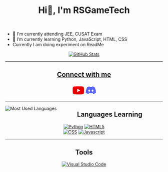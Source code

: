 <h1 align="center">Hi👋, I'm RSGameTech</h1>

<br>

- 🔭 I'm currently attending JEE, CUSAT Exam
- 🌱 I’m currently learning Python, JavaScript, HTML, CSS
- Currently I am doing experiment on ReadMe

<p align="center">
    <a href="https://github.com/RSGameTech">
        <img src="https://github-readme-stats.vercel.app/api?username=RSGameTech&count_private=true&theme=github_dark&show_icons=true" alt="GitHub Stats">
    </a>
</p>

 ---

<h2 align="center"><u>Connect with me</u></h2>
<div align="center">
    <a href="https://www.youtube.com/channel/UC0Wu3Hu3NSeYVwQCqKhRUUQ">
        <img align="center" src="./assets/youtube.svg" alt="YouTube Channel" height="40">
    </a>
    <a href="https://discord.gg/GPJzCH7">
        <img align="center" src="./assets/discord.svg" alt="Discord Server" height="25">
    </a>
</div>

---

<img align="left" src="https://github-readme-stats.vercel.app/api/top-langs/?username=RSGameTech&langs_count=8&theme=github_dark&layout=compact" alt="Most Used Languages">
<h2 align="center">Languages Learning</h2>
<div align="center">
    <a href="https://www.python.org/"><img src="https://img.shields.io/badge/Python-%230d1117?style=for-the-badge&logo=python" alt="Python" height="25"></a>
    <a href=""><img src="https://img.shields.io/badge/HTML-%230d1117?style=for-the-badge&logo=html5" alt="HTML5" height="25"></a>
</div>
<div align="center">
    <a href=""><img src="https://img.shields.io/badge/CSS-%230d1117?style=for-the-badge&logo=css3" alt="CSS" height="25"></a>
    <a href=""><img src="https://img.shields.io/badge/Javascript-%230d1117?style=for-the-badge&logo=javascript" alt="Javascript" height="25"></a>
</div>

---

<h2 align="center">Tools</h2>
<p align="center">
    <a href=""><img src="https://img.shields.io/badge/Visual%20Studio%20Code-%230d1117?style=for-the-badge&logo=visualstudiocode&logoColor=%23007acc" alt="Visual Studio Code" height="25"></a>
<p>

<!--
- 👯 I’m looking to collaborate on ...
- 🤔 I’m looking for help with ...
- 💬 Ask me about ...

- 😄 Pronouns: ...
- ⚡ Fun fact: ...
-->
